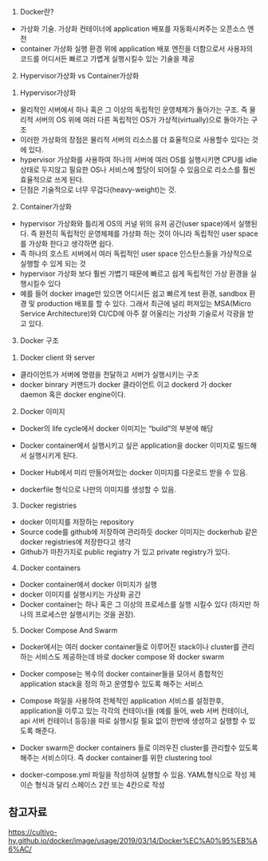 1. Docker란?
- 가상화 기술. 가상화 컨테이너에 application 배포를 자동화시켜주는 오픈소스 엔전
- container 가상화 실행 환경 위에 application 배포 엔진을 더함으로서 사용자의 코드를 어디서든 빠르고 가볍게 실행시킬수 있는 기술을 제공

2. Hypervisor가상화 vs Container가상화

1) Hypervisor가상화
- 물리적인 서버에서 하나 혹은 그 이상의 독립적인 운영체제가 돌아가는 구조. 즉 물리적 서버의 OS 위에 여러 다른 독립적인 OS가 가상적(virtually)으로 돌아가는 구조
- 이러한 가상화의 장점은 물리적 서버의 리소스를 더 효율적으로 사용할수 있다는 것에 있다.
- hypervisor 가상화를 사용하여 하나의 서버에 여러 OS를 실행시키면 CPU를 idle 상태로 두지않고 필요한 OS나 서비스에 할당이 되어질 수 있음으로 리소스를 훨씬 효율적으로 쓰게 된다.
- 단점은 기술적으로 너무 무겁다(heavy-weight)는 것.

2) Container가상화
- hypervisor 가상화와 틀리게 OS의 커널 위의 유저 공간(user space)에서 실행된다. 즉 완전히 독립적인 운영체제를 가상화 하는 것이 아니라 독립적인 user space를 가상화 한다고 생각하면 쉽다.
- 즉 하나의 호스트 서버에서 여러 독립적인 user space 인스탄스들을 가상적으로 실행할 수 있게 되는 것
- hypervisor 가상화 보다 훨씬 가볍기 때문에 빠르고 쉽게 독립적인 가상 환경을 실행시킬수 있다
- 예를 들어 docker image만 있으면 어디서든 쉽고 빠르게 test 환경, sandbox 환경 및 production 배포를 할 수 있다. 그래서 최근에 널리 퍼져있는 MSA(Micro Service Architecture)와 CI/CD에 아주 잘 어울리는 가상화 기술로서 각광을 받고 있다.

3. Docker 구조

1) Docker client 와 server
- 클라이언트가 서버에 명령을 전달하고 서버가 실행시키는 구조
- docker binrary 커맨드가 docker 클라이언트 이고 dockerd 가 docker daemon 혹은 docker engine이다.

2) Docker 이미지
- Docker의 life cycle에서 docker 이미지는 “build”의 부분에 해당
- Docker container에서 실행시키고 싶은 application을 docker 이미지로 빌드해서 실행시키게 된다.

- Docker Hub에서 미리 만들어져있는 docker 이미지를 다운로드 받을 수 있음. 
- dockerfile 형식으로 나만의 이미지를 생성할 수 있음.

3) Docker registries
- docker 이미지를 저장하는 repository
- Source code를 github에 저장하여 관리하듯 docker 이미지는 dockerhub 같은 docker registries에 저장한다고 생각
- Github가 마찬가지로 public registry 가 있고 private registry가 있다.

4) Docker containers
- Docker container에서 docker 이미지가 실행
- docker 이미지를 실행시키는 가상화 공간
- Docker container는 하나 혹은 그 이상의 프로세스를 실행 시킬수 있다 (하지만 하나의 프로세스만 실행시키는 것을 권장).

5) Docker Compose And Swarm
- Docker에서는 여러 docker container들로 이루어진 stack이나 cluster를 관리 하는 서비스도 제공하는데 바로 docker compose 와 docker swarm
- Docker compose는 복수의 docker container들을 모아서 종합적인 application stack을 정의 하고 운영할수 있도록 해주는 서비스
- Compose 파일을 사용하여 전체적인 application 서비스를 설정한후, application을 이루고 있는 각각의 컨테이너들 (예를 들어, web 서버 컨테이너, api 서버 컨테이너 등등)을 따로 실행시킬 필요 없이 한번에 생성하고 실행할 수 있도록 해준다.
- Docker swarm은 docker containers 들로 이러우진 cluster를 관리할수 있도록 해주는 서비스이다. 즉 docker container를 위한 clustering tool

- docker-compose.yml 파일을 작성하여 실행할 수 있음. YAML형식으로 작성
  제이슨 형식과 달리 스페이스 2칸 또는 4칸으로 작성

## 참고자료
https://cultivo-hy.github.io/docker/image/usage/2019/03/14/Docker%EC%A0%95%EB%A6%AC/
